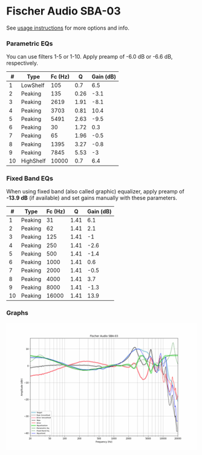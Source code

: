 # Fischer Audio SBA-03
See [usage instructions](https://github.com/jaakkopasanen/AutoEq#usage) for more options and info.

### Parametric EQs
You can use filters 1-5 or 1-10. Apply preamp of -6.0 dB or -6.6 dB, respectively.

|   # | Type      |   Fc (Hz) |    Q |   Gain (dB) |
|-----|-----------|-----------|------|-------------|
|   1 | LowShelf  |       105 | 0.7  |         6.5 |
|   2 | Peaking   |       135 | 0.26 |        -3.1 |
|   3 | Peaking   |      2619 | 1.91 |        -8.1 |
|   4 | Peaking   |      3703 | 0.81 |        10.4 |
|   5 | Peaking   |      5491 | 2.63 |        -9.5 |
|   6 | Peaking   |        30 | 1.72 |         0.3 |
|   7 | Peaking   |        65 | 1.96 |        -0.5 |
|   8 | Peaking   |      1395 | 3.27 |        -0.8 |
|   9 | Peaking   |      7845 | 5.53 |        -3   |
|  10 | HighShelf |     10000 | 0.7  |         6.4 |

### Fixed Band EQs
When using fixed band (also called graphic) equalizer, apply preamp of **-13.9 dB** (if available) and set gains manually with these parameters.

|   # | Type    |   Fc (Hz) |    Q |   Gain (dB) |
|-----|---------|-----------|------|-------------|
|   1 | Peaking |        31 | 1.41 |         6.1 |
|   2 | Peaking |        62 | 1.41 |         2.1 |
|   3 | Peaking |       125 | 1.41 |        -1   |
|   4 | Peaking |       250 | 1.41 |        -2.6 |
|   5 | Peaking |       500 | 1.41 |        -1.4 |
|   6 | Peaking |      1000 | 1.41 |         0.6 |
|   7 | Peaking |      2000 | 1.41 |        -0.5 |
|   8 | Peaking |      4000 | 1.41 |         3.7 |
|   9 | Peaking |      8000 | 1.41 |        -1.3 |
|  10 | Peaking |     16000 | 1.41 |        13.9 |

### Graphs
![](./Fischer%20Audio%20SBA-03.png)
